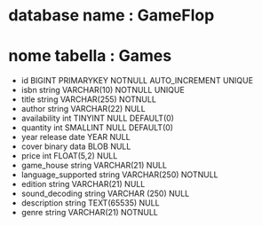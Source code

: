 <!-- Create un file di testo per descrivere un database di un negozio di videogiochi.
Strutturate il file come fatto oggi in classe.  Specificate: il nome del database, la tabella e le potenziali colonne con i tipi di dato. -->

# database name : GameFlop
# nome tabella : Games

- id BIGINT PRIMARYKEY NOTNULL AUTO_INCREMENT UNIQUE
- isbn string VARCHAR(10) NOTNULL UNIQUE
- title string VARCHAR(255) NOTNULL
- author string VARCHAR(22) NULL
- availability int TINYINT NULL DEFAULT(0)
- quantity int SMALLINT NULL DEFAULT(0)
- year release date YEAR NULL
- cover binary data BLOB NULL
- price int FLOAT(5,2)  NULL
- game_house string VARCHAR(21) NULL
- language_supported string VARCHAR(250) NOTNULL
- edition string VARCHAR(21) NULL
- sound_decoding string VARCHAR (250) NULL
- description string TEXT(65535) NULL
- genre string VARCHAR(21) NOTNULL